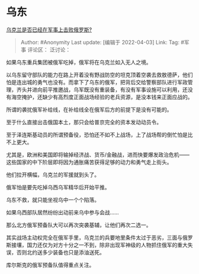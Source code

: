 # 乌东
[乌克兰是否已经在军事上击败俄罗斯?](https://www.zhihu.com/question/520492588/answer/2420589582)

> Author: #Anonymity
> Last update: [编辑于 2022-04-03]
> Link:
> Tag: #军事
> 评论区：
> 泛讨论：

如果乌东重兵集团被俄军吃掉，俄军将在乌克兰如入无人之境。

以乌东留守部队的能力在路上开着没有野战防空的坦克顶着空袭去救敖德萨，他们怕是连出城的勇气也没有。而拿下了乌东的俄军，把背后交给警察部队进行军政管理，齐头并进向前平推邀战，乌军既没有重装备，有没有军事设施可以利用，还没有海空掩护，还缺少有高烈度正面战场经验的老兵资源，是没本钱来正面应战的。

所谓的袭扰俄军补给线，在补给线全在俄军后方的前提下是没有可能的。

至于什么直接出击俄国本土，那只会给普京完全的资本发动动员令。

至于泽连斯基动员的所谓预备役，恐怕还不如不上战场，上了战场帮的倒忙怕是比不上更大。

尤其是，欧洲和美国即将输掉经济战、货币/金融战，进而快要爆发政治危机——这些国家的中下阶层即将因为通胀痛苦获得足够的动力和勇气走上街头。

他们拉开横幅，乌克兰的军援就到头了。

俄军怕是要先吃掉乌西乌军精华后开始平推。

乌东不救，就只能坐视乌中一个个陷落。

如果乌西部队居然纷纷出动前来乌中参与会战……

那么北方俄军预备队大可以再次突袭基辅，让他们再次二选一。

其实战场主动权完全在俄军手里，乌克兰的兵要地里条件太过于恶劣，三面与俄罗斯接壤，国力还仅为对方十分之一不到，除非出现军神级的人物抓住俄军的重大失误，否则北约送多少装备也只是添油送死。

库尔斯克的俄军预备队值得重点关注。
